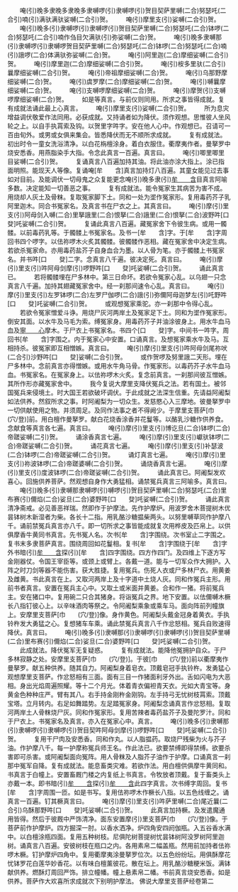 <!-- { "loadSidebar": true } -->
　　唵(引)晚多隶晚多隶晚多隶嚩啰(引)隶嚩啰(引)贺目契萨里嚩(二合)努瑟吒(二合引)喃(引)满驮满驮娑嚩(二合引)贺。
　　唵(引)摩里支(引)娑嚩(二合引)贺。
　　唵(引)晚多(引)隶嚩啰(引)隶嚩啰(引)贺目契萨里嚩(二合)努瑟吒(二合)钵啰(二合)努瑟吒(二合引)喃作刍目欠满驮(引)弥娑嚩(二合)贺。
　　唵(引)晚多隶嚩那(引)隶嚩啰(引)隶嚩啰贺目契萨里嚩(二合)努瑟吒(二合)钵啰(二合)努瑟吒(二合)喃(引)誐啰(二合)体满驮弥娑嚩(二合)贺。
　　唵(引)阿里迦(二合)摩细娑嚩(二合引)贺。
　　唵(引)摩里迦(二合)摩细娑嚩(二合引)贺。
　　唵(引)桉多里驮(二合引)曩摩细娑嚩(二合引)贺。
　　唵(引)帝祖摩细娑嚩(二合)贺。
　　唵(引)乌那野摩细娑嚩(二合)贺。
　　唵(引)虞罗摩(二合)摩细娑嚩(二合)贺。
　　唵(引)嚩曩摩细娑嚩(二合)贺。
　　唵(引)支嚩啰摩细娑嚩(二合)贺。
　　唵(引)摩贺(引)支嚩啰摩细娑嚩(二合)贺。
　　如是等真言。与前仪则同用。所求之事皆得成就。复有成就法诵此最上心真言。
　　唵(引)摩里支(引)娑嚩(二合引)贺。
　　所为息灾增益调伏敬爱作法同用。必获成就。又持诵者如为降伏。须作观想。思惟彼人坐风轮之上。以自手执罥索及钩。以贺里字吽字。安在他人心中。作观想已。召请可一百由旬外。或男或女俱来集会。皆悉降伏而无不顺所求成就。
　　复有成就法。初出时令一童女洗浴清净。以白花栴檀涂身。着白衣服住。衢摩夷作者。曼拏罗中烧安悉香。用燕脂染手大指。令念此真言一百遍。真言曰。
　　唵(引)唧里唧里目娑嚩(二合引)贺。
　　复诵真言八百遍加持其油。将此油亦涂大指上。涂已指面明照。能现天人等像。复诵唵[牟　　含]真言加持灯八百遍。其童女能见过去事如对目前。及能调伏一切母鬼之众复能更念唵(引)晚多隶(引)[牟　　含](引)目真言阿喻多数。决定能知一切善恶之事。
　　复有成就法。能令冤家生其病苦为害不成。用烧却人灰土及骨粖。复取冤家脚下土。同和一处为埿作冤家形。复用毒药芥子乳阿里迦木。同合书冤家名。及真言书在尸衣之上。其真言曰。
　　唵(引)摩(引)里支(引)阿母剑入嚩(二合)里拏誐里(二合)恨拏(二合)誐里(二合)恨拏(二合)波野吽[口　　癹]吒娑嚩(二合引)贺。
　　复诵此真言八百遍。藏冤家舍下令彼生病。或用一髑髅。以前毒药乳等。于髑髅上书冤家名。及书一[牟　　含]字。于[牟　　含]字周回书四个啰字。以佉祢啰木火炙其髑髅。彼髑髅作恶相。藏在冤家舍中决定生病。若欲杀冤家命。亦用毒药盐芥子自身血合为墨。以人骨为笔。亦于髑髅上书冤家名。并书吽[口　　癹]二字。念真言八千遍。彼决定死。真言曰。
　　唵(引)摩(引)里支(引)吽阿母剑摩(引)啰野吽[口　　癹]吒娑嚩(二合引)贺。
　　诵此真言已。
　　若将髑髅埋在尸多林中。第三日命坏。若欲令冤家心乱。以乌翅一只念真言八千遍。加持其翅藏冤家舍中。经一刹那间速令心乱。真言曰。
　　唵(引)摩(引)里支(引)左罗钵啰(二合)左罗尸伽啰(二合)誐(引)弥儞阿母迦梦左(引)吒野吽[口　　癹]吒娑嚩(二合引)贺。
　　或观想冤家乘驼。亦一刹那中令得心乱。
　　若欲令冤家憎爱斗诤。用烧尸灰河两岸土及冤家足下土。同和为埿作冤家形。倒安其面。以水牛及马毛为索。缚冤家身。用毒药芥子并油涂彼身上。用水牛血马血及[寧　　心](切身)摩木。于尸衣上书冤家名。书四个[口　　癹]字。中间书一吽字。周回书[牟　　含]字围之。内于冤家心中安置。口诵真言。及想冤家乘水牛及马。互相持杀。彼冤家即互相憎嫉。真言曰。
　　唵(引)摩(引)里支(引)吽阿母剑尾祢吠(二合引)沙野吽[口　　癹]娑嚩(二合引)贺。
　　或作贺啰及努里誐二天形。埋在尸多林中。念前真言亦得憎嫉。或用水牛角马骨。作冤家形。以毒药芥子水牛血马血。书冤家名。在冤家身上。以佉祢啰木火炙。复念前真言。一刹那间彼互憎嫉。其所作形亦藏冤家舍中。
　　我今复说大摩里支降伏冤兵之法。若有国土。被邻国冤兵来侵境土。时大国王若欲破坏调伏。于此成就之法深生信重。先请益阿阇梨如法供养。然叙所求之事。时阿阇梨为一切众生。发慈愍心入三摩地。彼曼拏罗中一切供献使用之物。并须周足。及同作法事之者不得阙少。于摩里支菩萨[巾　　(穴/登)]前。用白檀作曼拏罗。献白花烧香涂香并花鬘等。以酪乳沙糖作供养食。念献食等真言各七遍。真言曰。
　　唵(引)摩(引)里支(引)博讫旦(二合)钵啰(二合)帝蹉娑嚩(二引)贺。
　　诵涂香真言七遍。
　　唵(引)摩(引)里支(引)巘驮钵啰(二合)帝蹉娑嚩(二合引)贺。
　　诵花真言七遍。
　　唵(引)摩(引)里支(引)补瑟波(二合)钵啰(二合)帝蹉娑嚩(二合引)贺。
　　诵灯真言七遍。
　　唵(引)摩(引)里支(引)祢波钵啰(二合)帝蹉婆嚩(二合引)贺。
　　诵烧香真言七遍。
　　唵(引)摩(引)里支(引)度波钵啰(二合)帝蹉娑嚩(二合引)贺。
　　诵此真言已。阿阇梨发欢喜心。回施供养菩萨。然观想自身作大勇猛相。诵禁冤兵真言三阿喻多。真言曰。
　　唵(引)晚多(引)隶嚩那隶嚩啰(引)嚩啰(引)贺目契萨里嚩(二合)努瑟吒(二合)里布赛(引)儞焰(二合)娑旦(二合)婆野吽[口　　癹]吒娑嚩(二合引)贺。
　　诵此真言清净斋戒。必见善恶祥瑞。然即作于护摩法。先作护摩炉。用波罗舍木菩提树木优昙钵树木新湿者为柴。各长十二指。用乳酪沙糖揾柴两头。以努里嚩草同作护摩八千。诵前禁冤兵真言亦八千。即一切所求之事皆能成就复次用桦皮及匹帛上。以供俱摩香牛黄同书真言。先书冤人名。次书[牟　　含]字围绕。次书室止二字围之。复书末多隶菩萨真言。围绕周回如花鬘相。复书[牟　　含]字围绕于[牟　　含]字外书暗(引)[牟　　含](引)探(引)[牟　　含]四字围绕。四方作四门。及四维上下逐方写金刚器仗。令国王宰臣等。或颈上或臂上。各戴一道。能与一切军众作大拥护。入阵之时刀剑等器不能伤害。获大胜捷。复用冤兵。伤死人衣或尸多林尸衣。用黄姜及雌黄。书此真言在上。又取河两岸上及十字道中土烧人灰。同和作冤兵主形。用前书者真言。安置在冤兵主心中。又取土或米面并黄姜。合和作一猪。将前冤兵主。安在猪口中。复用碗二只合其猪身。将诣冤兵之界。地下安置。以佉儞嚩木橛长八指钉彼心上。以辛味酒肉等祭之。令阿阇梨乘象或乘车马。面向阵前列幢旗上。安摩里支菩萨[巾　　(穴/登)]像。身作黄色。阿阇梨头戴金冠身着黄衣。手执铃杵发大勇猛之心。复想猪车车乘。诵此禁冤兵真言八千作忿怒相。冤兵自败速得降伏。真言曰。
　　唵(引)晚多(引)隶嚩那(引)隶嚩啰(引)隶嚩啰(引)贺目契萨里嚩(二合)里布赛(引)儞焰(二合)娑旦(二合)婆野吽[口　　癹]吒娑嚩(二合引)贺。
　　此成就法。降伏冤军无复疑惑。
　　复有成就法。能降他冤拥护自众。于尸多林寂静之处。安摩里支菩萨[巾　　(穴/登)]。于彼[巾　　(穴/登)]前以衢摩夷作曼拏罗。献五种供养。随其自力。阿阇梨身着皂衣。顶戴皂冠手执铃杵。发勇猛心观想摩里支菩萨。作忿怒相有三面。面有三目一作猪面利牙外出。舌如闪电为大恶相。身出光焰周遍照耀。等十二个月光。体着青衣偏袒青天衣。光如大青宝等。身黄金色种种庄严。臂有其八。右手持金刚杵金刚钩。左手持弓无忧树枝罥索。顶戴宝塔。立月转内。右足如舞踏势。左足踏冤家身。阿阇梨念诵真言作忿怒相。复取河两岸土人骨粖烧尸灰。同和作冤家形。复用苦辣者毒药盐芥子及曼陀罗汁。同和于尸衣上。书冤家名及真言。亦入在冤家心中。真言。
　　唵(引)晚多(引)隶嚩那(引)隶嚩啰(引)隶嚩啰(引)贺目契吽阿母剑摩(引)啰野吽[口　　癹]吒娑嚩(二合引)贺。
　　复用干尸肉及安悉香。同和作丸。以人脂揾药。取烧尸残柴为火与芥子油。作护摩八千。每一护摩称冤兵师王名。作此法已。欲要禁缚即得禁缚。欲要杀害即可杀害。或阿阇梨面向冤阵。用人骨粖及人脂芥子油作于护摩。口诵真言一刹那中冤军自降。复有成就法。能息畜类灾难。若欲作法。用白檀供俱摩牛黄同和。书真言于白幢上。安置畜厩门楼之内复纸上书真言。令牧放者顶戴。复于畜类头上亦戴一本。即书暗(引)[牟　　含](引)探(引)[牟　　含](引)此四字真言。次书缚字周回。复书[牟　　含]字周围一匝。如是书写。复用佉祢啰木作橛长八指。以五色线缠之。诵真言一百遍。钉其橛真言曰。
　　唵(引)摩(引)里支(引)吽萨里嚩(二合)尾近曩(二合引)乌酥那野吽[口　　癹]吒娑嚩(二合引)贺。
　　此真言加持橛。及发遣魔通用皆得。然后于彼厩中严饰清净。面东安置摩(引)里支菩萨[巾　　(穴/登)]像。于菩萨前作护摩炉。四方掘深一肘。以香水洒净。炉四角安四阏伽瓶。入五谷香水满中。以白檀涂瓶四面。复用五种树枝。尼俱陀树菩提树忧昙钵树阿没罗树阿里迦树。诵真言八百遍。安彼树枝在瓶口之内。各用素帛二幅盖瓶。然用前加持者佉祢啰木橛。钉护摩炉四角中。复用衢摩夷涂曼拏罗位次。以五色纷纷坛。用俱酥摩花忧钵罗花白莲华妙香花。以有味白檀薰彼花。散在坛上。用乳酪沙糖粳米饭。满钵献供养。燃酥灯周回严饰。排立幢幡。幢上悬素帛二幡。书前真言烧安悉香。如是供养。菩萨作大欢喜所求成就次下别明护摩法。
佛说大摩里支菩萨经卷第二
